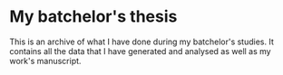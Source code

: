 # My batchelor's thesis

This is an archive of what I have done
during my batchelor's studies.
It contains all the data that I have
generated and analysed as well as
my work's manuscript.
